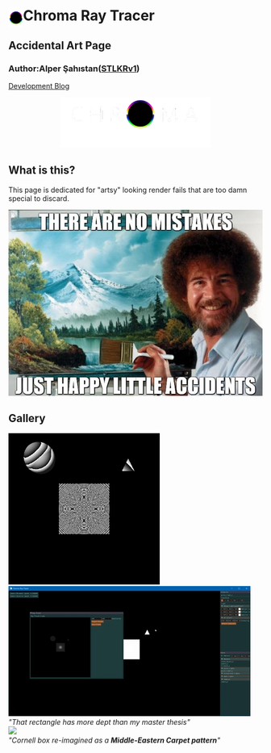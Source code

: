 #  Chroma Ray Tracer <img align="left" src= "resources/logo_solo.png" height="40">
## Accidental Art Page
### Author:Alper Şahıstan([STLKRv1](https://github.com/STLKRv1))  

[Development Blog](README.md)  

<p align="center">
<img src= "resources/logo_w.png" height="100"></p>  
  
## What is this?

This page is dedicated for "artsy" looking render fails that are too damn special to discard.  
<p align="center">
<img src= "resources/bob.jpg" >
</p>  
  
## Gallery

<img src= "resources/fail3.png" width = "300" > <img src= "resources/light_bug.gif" >  
*"That rectangle has more dept than my master thesis"*  
<img src= "resources/halıkilimtravel.png" width = "300" >  
*"Cornell box re-imagined as a **Middle-Eastern Carpet pattern**"*



